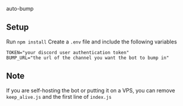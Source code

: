auto-bump

## Setup
Run `npm install`
Create a `.env` file and include the following variables
```
TOKEN="your discord user authentication token"
BUMP_URL="the url of the channel you want the bot to bump in"
```

## Note
If you are self-hosting the bot or putting it on a VPS, you can remove `keep_alive.js` and the first line of `index.js`